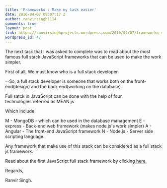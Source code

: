 ```yaml
---
title: 'Frameworks : Make my task easier'
date: 2016-04-07 09:07:17 Z
author: ranvirsingh1114
comments: true
layout: post
link: https://ranvirsinghprojects.wordpress.com/2016/04/07/frameworks-make-my-task-easier/
wordpress_id: 47
---
```


The next task that I was asked to complete was to read about the most famous full stack JavaScript frameworks that can be used to make the work simpler.

First of all, We must know who is a full stack developer.

--So, a full stack developer is someone that works both on the front-end(design) and the back end(working on the database).

Full satck in JavaScript can be done with the help of four technologies referred as MEAN.js

Which include

M - MongoDB - which can be used in the database management
E - express - Back-end web framework (makes node.js's work simpler)
A - Angular - The front-end JavaScript framework
N - Node.js - Server side scripting language.

Any framework that make use of this stack can be considered as a full stack js framework.

Read about the first JavaScript full stack framework by clicking[ here.](https://ranvirsinghprojects.wordpress.com/2016/04/07/meteors-the-full-stack-javascript-framework/)

Regards,

Ranvir Singh.


